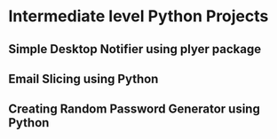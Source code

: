 # Intermediate level Python Projects
## Simple Desktop Notifier using plyer package
## Email Slicing using Python
## Creating Random Password Generator using Python
